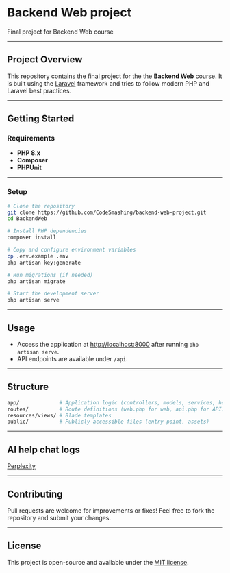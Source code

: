 # Backend Web project

Final project for Backend Web course

___

## Project Overview

This repository contains the final project for the the **Backend Web** course.
It is built using the [Laravel](https://laravel.com/) framework and tries to follow modern PHP and Laravel best practices.

___

## Getting Started

### Requirements

- **PHP 8.x**
- **Composer**
- **PHPUnit**

___

### Setup

```bash
# Clone the repository
git clone https://github.com/CodeSmashing/backend-web-project.git
cd BackendWeb

# Install PHP dependencies
composer install

# Copy and configure environment variables
cp .env.example .env
php artisan key:generate

# Run migrations (if needed)
php artisan migrate

# Start the development server
php artisan serve
```

___

## Usage

- Access the application at [http://localhost:8000](http://localhost:8000) after running `php artisan serve`.
- API endpoints are available under `/api`.

___

## Structure

```bash
app/             # Application logic (controllers, models, services, helpers)
routes/          # Route definitions (web.php for web, api.php for API)
resources/views/ # Blade templates
public/          # Publicly accessible files (entry point, assets)
```

___

## AI help chat logs

[Perplexity](https://www.perplexity.ai/search/for-a-dynamic-website-made-usi-3mMlBPgmRZqcCzSKrIjCqg)

___

## Contributing

Pull requests are welcome for improvements or fixes!
Feel free to fork the repository and submit your changes.

___

## License

This project is open-source and available under the [MIT license](LICENSE).
